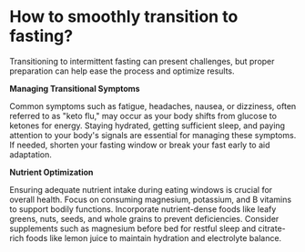 # How to smoothly transition to fasting?

Transitioning to intermittent fasting can present challenges, but proper preparation can help ease the process and optimize results.

**Managing Transitional Symptoms**

Common symptoms such as fatigue, headaches, nausea, or dizziness, often referred to as "keto flu," may occur as your body shifts from glucose to ketones for energy. Staying hydrated, getting sufficient sleep, and paying attention to your body's signals are essential for managing these symptoms. If needed, shorten your fasting window or break your fast early to aid adaptation.

**Nutrient Optimization**

Ensuring adequate nutrient intake during eating windows is crucial for overall health. Focus on consuming magnesium, potassium, and B vitamins to support bodily functions. Incorporate nutrient-dense foods like leafy greens, nuts, seeds, and whole grains to prevent deficiencies. Consider supplements such as magnesium before bed for restful sleep and citrate-rich foods like lemon juice to maintain hydration and electrolyte balance.
